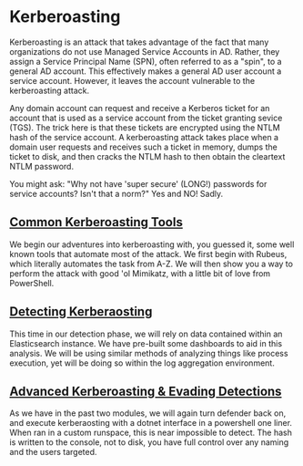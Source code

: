 # Kerberoasting

Kerberoasting is an attack that takes advantage of the fact that many organizations do not use Managed Service Accounts in AD. Rather, they assign a Service Principal Name (SPN), often referred to as a "spin", to a general AD account. This effectively makes a general AD user account a service account. However, it leaves the account vulnerable to the kerberoasting attack.

Any domain account can request and receive a Kerberos ticket for an account that is used as a service account from the ticket granting sevice (TGS). The trick here is that these tickets are encrypted using the NTLM hash of the service account. A kerberoasting attack takes place when a domain user requests and receives such a ticket in memory, dumps the ticket to disk, and then cracks the NTLM hash to then obtain the cleartext NTLM password.

You might ask: "Why not have 'super secure' (LONG!) passwords for service accounts? Isn't that a norm?" Yes and NO! Sadly.


## [Common Kerberoasting Tools](./1_common_kerberoasting/README.md)

We begin our adventures into kerberoasting with, you guessed it, some well known tools that automate most of the attack. We first begin with Rubeus, which literally automates the task from A-Z. We will then show you a way to perform the attack with good 'ol Mimikatz, with a little bit of love from PowerShell.

## [Detecting Kerberaosting](./2_detection_kerberoasting/README.md)

This time in our detection phase, we will rely on data contained within an Elasticsearch instance. We have pre-built some dashboards to aid in this analysis. We will be using similar methods of analyzing things like process execution, yet will be doing so within the log aggregation environment.

## [Advanced Kerberoasting & Evading Detections](./3_advanced_kerberoasting/README.md)

As we have in the past two modules, we will again turn defender back on, and execute kerberaosting with a dotnet interface in a powershell one liner.  When ran in a custom runspace, this is near impossible to detect.  The hash is written to the console, not to disk, you have full control over any naming and the users targeted.
